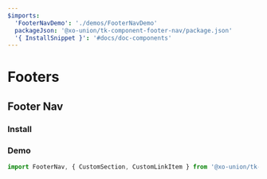 ```yaml
---
$imports:
  'FooterNavDemo': './demos/FooterNavDemo'
  packageJson: '@xo-union/tk-component-footer-nav/package.json'
  '{ InstallSnippet }': '#docs/doc-components'
---
```


# Footers

## Footer Nav

### Install

<InstallSnippet packageJson={packageJson} />

### Demo

```javascript
import FooterNav, { CustomSection, CustomLinkItem } from '@xo-union/tk-component-footer-nav';
```

<FooterNavDemo />
